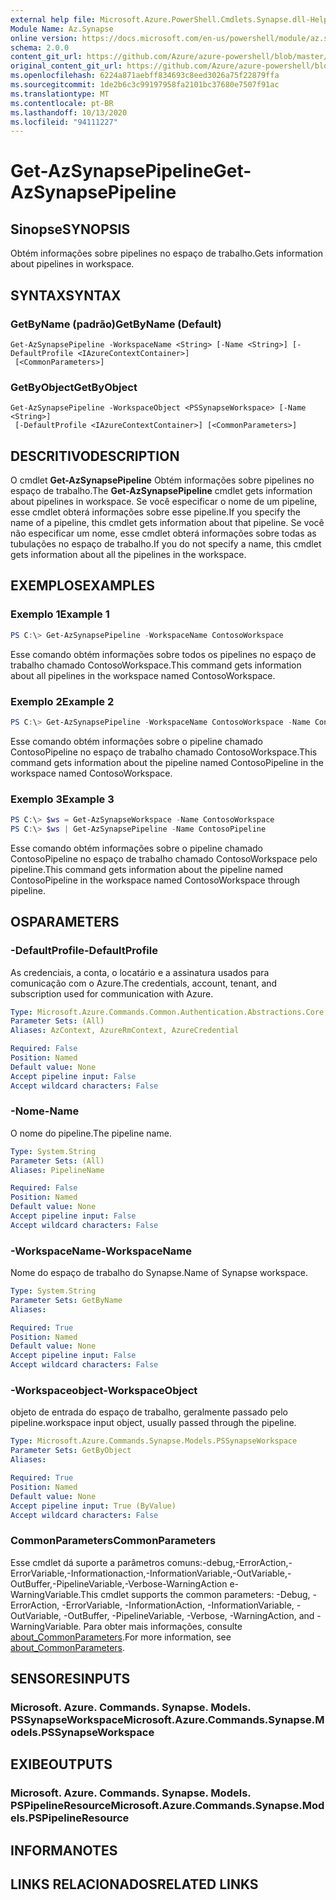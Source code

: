 ```yaml
---
external help file: Microsoft.Azure.PowerShell.Cmdlets.Synapse.dll-Help.xml
Module Name: Az.Synapse
online version: https://docs.microsoft.com/en-us/powershell/module/az.synapse/get-azsynapsepipeline
schema: 2.0.0
content_git_url: https://github.com/Azure/azure-powershell/blob/master/src/Synapse/Synapse/help/Get-AzSynapsePipeline.md
original_content_git_url: https://github.com/Azure/azure-powershell/blob/master/src/Synapse/Synapse/help/Get-AzSynapsePipeline.md
ms.openlocfilehash: 6224a871aebff834693c8eed3026a75f22879ffa
ms.sourcegitcommit: 1de2b6c3c99197958fa2101bc37680e7507f91ac
ms.translationtype: MT
ms.contentlocale: pt-BR
ms.lasthandoff: 10/13/2020
ms.locfileid: "94111227"
---
```

# <span data-ttu-id="cad7a-101">Get-AzSynapsePipeline</span><span class="sxs-lookup"><span data-stu-id="cad7a-101">Get-AzSynapsePipeline</span></span>

## <span data-ttu-id="cad7a-102">Sinopse</span><span class="sxs-lookup"><span data-stu-id="cad7a-102">SYNOPSIS</span></span>
<span data-ttu-id="cad7a-103">Obtém informações sobre pipelines no espaço de trabalho.</span><span class="sxs-lookup"><span data-stu-id="cad7a-103">Gets information about pipelines in workspace.</span></span>

## <span data-ttu-id="cad7a-104">SYNTAX</span><span class="sxs-lookup"><span data-stu-id="cad7a-104">SYNTAX</span></span>

### <span data-ttu-id="cad7a-105">GetByName (padrão)</span><span class="sxs-lookup"><span data-stu-id="cad7a-105">GetByName (Default)</span></span>
```
Get-AzSynapsePipeline -WorkspaceName <String> [-Name <String>] [-DefaultProfile <IAzureContextContainer>]
 [<CommonParameters>]
```

### <span data-ttu-id="cad7a-106">GetByObject</span><span class="sxs-lookup"><span data-stu-id="cad7a-106">GetByObject</span></span>
```
Get-AzSynapsePipeline -WorkspaceObject <PSSynapseWorkspace> [-Name <String>]
 [-DefaultProfile <IAzureContextContainer>] [<CommonParameters>]
```

## <span data-ttu-id="cad7a-107">DESCRITIVO</span><span class="sxs-lookup"><span data-stu-id="cad7a-107">DESCRIPTION</span></span>
<span data-ttu-id="cad7a-108">O cmdlet **Get-AzSynapsePipeline** Obtém informações sobre pipelines no espaço de trabalho.</span><span class="sxs-lookup"><span data-stu-id="cad7a-108">The **Get-AzSynapsePipeline** cmdlet gets information about pipelines in workspace.</span></span> <span data-ttu-id="cad7a-109">Se você especificar o nome de um pipeline, esse cmdlet obterá informações sobre esse pipeline.</span><span class="sxs-lookup"><span data-stu-id="cad7a-109">If you specify the name of a pipeline, this cmdlet gets information about that pipeline.</span></span> <span data-ttu-id="cad7a-110">Se você não especificar um nome, esse cmdlet obterá informações sobre todas as tubulações no espaço de trabalho.</span><span class="sxs-lookup"><span data-stu-id="cad7a-110">If you do not specify a name, this cmdlet gets information about all the pipelines in the workspace.</span></span>

## <span data-ttu-id="cad7a-111">EXEMPLOS</span><span class="sxs-lookup"><span data-stu-id="cad7a-111">EXAMPLES</span></span>

### <span data-ttu-id="cad7a-112">Exemplo 1</span><span class="sxs-lookup"><span data-stu-id="cad7a-112">Example 1</span></span>
```powershell
PS C:\> Get-AzSynapsePipeline -WorkspaceName ContosoWorkspace
```

<span data-ttu-id="cad7a-113">Esse comando obtém informações sobre todos os pipelines no espaço de trabalho chamado ContosoWorkspace.</span><span class="sxs-lookup"><span data-stu-id="cad7a-113">This command gets information about all pipelines in the workspace named ContosoWorkspace.</span></span>

### <span data-ttu-id="cad7a-114">Exemplo 2</span><span class="sxs-lookup"><span data-stu-id="cad7a-114">Example 2</span></span>
```powershell
PS C:\> Get-AzSynapsePipeline -WorkspaceName ContosoWorkspace -Name ContosoPipeline
```

<span data-ttu-id="cad7a-115">Esse comando obtém informações sobre o pipeline chamado ContosoPipeline no espaço de trabalho chamado ContosoWorkspace.</span><span class="sxs-lookup"><span data-stu-id="cad7a-115">This command gets information about the pipeline named ContosoPipeline in the workspace named ContosoWorkspace.</span></span>

### <span data-ttu-id="cad7a-116">Exemplo 3</span><span class="sxs-lookup"><span data-stu-id="cad7a-116">Example 3</span></span>
```powershell
PS C:\> $ws = Get-AzSynapseWorkspace -Name ContosoWorkspace
PS C:\> $ws | Get-AzSynapsePipeline -Name ContosoPipeline
```

<span data-ttu-id="cad7a-117">Esse comando obtém informações sobre o pipeline chamado ContosoPipeline no espaço de trabalho chamado ContosoWorkspace pelo pipeline.</span><span class="sxs-lookup"><span data-stu-id="cad7a-117">This command gets information about the pipeline named ContosoPipeline in the workspace named ContosoWorkspace through pipeline.</span></span>

## <span data-ttu-id="cad7a-118">OS</span><span class="sxs-lookup"><span data-stu-id="cad7a-118">PARAMETERS</span></span>

### <span data-ttu-id="cad7a-119">-DefaultProfile</span><span class="sxs-lookup"><span data-stu-id="cad7a-119">-DefaultProfile</span></span>
<span data-ttu-id="cad7a-120">As credenciais, a conta, o locatário e a assinatura usados para comunicação com o Azure.</span><span class="sxs-lookup"><span data-stu-id="cad7a-120">The credentials, account, tenant, and subscription used for communication with Azure.</span></span>

```yaml
Type: Microsoft.Azure.Commands.Common.Authentication.Abstractions.Core.IAzureContextContainer
Parameter Sets: (All)
Aliases: AzContext, AzureRmContext, AzureCredential

Required: False
Position: Named
Default value: None
Accept pipeline input: False
Accept wildcard characters: False
```

### <span data-ttu-id="cad7a-121">-Nome</span><span class="sxs-lookup"><span data-stu-id="cad7a-121">-Name</span></span>
<span data-ttu-id="cad7a-122">O nome do pipeline.</span><span class="sxs-lookup"><span data-stu-id="cad7a-122">The pipeline name.</span></span>

```yaml
Type: System.String
Parameter Sets: (All)
Aliases: PipelineName

Required: False
Position: Named
Default value: None
Accept pipeline input: False
Accept wildcard characters: False
```

### <span data-ttu-id="cad7a-123">-WorkspaceName</span><span class="sxs-lookup"><span data-stu-id="cad7a-123">-WorkspaceName</span></span>
<span data-ttu-id="cad7a-124">Nome do espaço de trabalho do Synapse.</span><span class="sxs-lookup"><span data-stu-id="cad7a-124">Name of Synapse workspace.</span></span>

```yaml
Type: System.String
Parameter Sets: GetByName
Aliases:

Required: True
Position: Named
Default value: None
Accept pipeline input: False
Accept wildcard characters: False
```

### <span data-ttu-id="cad7a-125">-Workspaceobject</span><span class="sxs-lookup"><span data-stu-id="cad7a-125">-WorkspaceObject</span></span>
<span data-ttu-id="cad7a-126">objeto de entrada do espaço de trabalho, geralmente passado pelo pipeline.</span><span class="sxs-lookup"><span data-stu-id="cad7a-126">workspace input object, usually passed through the pipeline.</span></span>

```yaml
Type: Microsoft.Azure.Commands.Synapse.Models.PSSynapseWorkspace
Parameter Sets: GetByObject
Aliases:

Required: True
Position: Named
Default value: None
Accept pipeline input: True (ByValue)
Accept wildcard characters: False
```

### <span data-ttu-id="cad7a-127">CommonParameters</span><span class="sxs-lookup"><span data-stu-id="cad7a-127">CommonParameters</span></span>
<span data-ttu-id="cad7a-128">Esse cmdlet dá suporte a parâmetros comuns:-debug,-ErrorAction,-ErrorVariable,-Informationaction,-InformationVariable,-OutVariable,-OutBuffer,-PipelineVariable,-Verbose-WarningAction e-WarningVariable.</span><span class="sxs-lookup"><span data-stu-id="cad7a-128">This cmdlet supports the common parameters: -Debug, -ErrorAction, -ErrorVariable, -InformationAction, -InformationVariable, -OutVariable, -OutBuffer, -PipelineVariable, -Verbose, -WarningAction, and -WarningVariable.</span></span> <span data-ttu-id="cad7a-129">Para obter mais informações, consulte [about_CommonParameters](http://go.microsoft.com/fwlink/?LinkID=113216).</span><span class="sxs-lookup"><span data-stu-id="cad7a-129">For more information, see [about_CommonParameters](http://go.microsoft.com/fwlink/?LinkID=113216).</span></span>

## <span data-ttu-id="cad7a-130">SENSORES</span><span class="sxs-lookup"><span data-stu-id="cad7a-130">INPUTS</span></span>

### <span data-ttu-id="cad7a-131">Microsoft. Azure. Commands. Synapse. Models. PSSynapseWorkspace</span><span class="sxs-lookup"><span data-stu-id="cad7a-131">Microsoft.Azure.Commands.Synapse.Models.PSSynapseWorkspace</span></span>

## <span data-ttu-id="cad7a-132">EXIBE</span><span class="sxs-lookup"><span data-stu-id="cad7a-132">OUTPUTS</span></span>

### <span data-ttu-id="cad7a-133">Microsoft. Azure. Commands. Synapse. Models. PSPipelineResource</span><span class="sxs-lookup"><span data-stu-id="cad7a-133">Microsoft.Azure.Commands.Synapse.Models.PSPipelineResource</span></span>

## <span data-ttu-id="cad7a-134">INFORMA</span><span class="sxs-lookup"><span data-stu-id="cad7a-134">NOTES</span></span>

## <span data-ttu-id="cad7a-135">LINKS RELACIONADOS</span><span class="sxs-lookup"><span data-stu-id="cad7a-135">RELATED LINKS</span></span>
